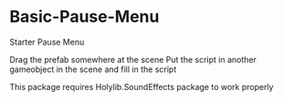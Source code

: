 # Basic-Pause-Menu
Starter Pause Menu

Drag the prefab somewhere at the scene
Put the script in another gameobject in the scene and fill in the script

This package requires Holylib.SoundEffects package to work properly 
